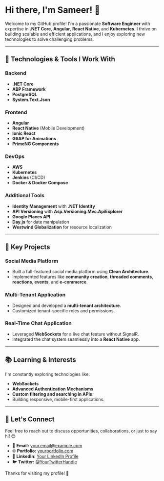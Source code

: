 # Hi there, I'm Sameer! 👋

Welcome to my GitHub profile! I'm a passionate **Software Engineer** with expertise in **.NET Core**, **Angular**, **React Native**, and **Kubernetes**. I thrive on building scalable and efficient applications, and I enjoy exploring new technologies to solve challenging problems.

---

## 🚀 Technologies & Tools I Work With

### Backend
- **.NET Core**
- **ABP Framework**
- **PostgreSQL**
- **System.Text.Json**

### Frontend
- **Angular**
- **React Native** (Mobile Development)
- **Ionic React**
- **GSAP for Animations**
- **PrimeNG Components**

### DevOps
- **AWS**
- **Kubernetes**
- **Jenkins** (CI/CD)
- **Docker & Docker Compose**

### Additional Tools
- **Identity Management** with **.NET Identity**
- **API Versioning** with **Asp.Versioning.Mvc.ApiExplorer**
- **Google Places API**
- **Day.js** for date manipulation
- **Westwind Globalization** for resource localization

---

## 🌟 Key Projects

### Social Media Platform
- Built a full-featured social media platform using **Clean Architecture**.
- Implemented features like **community creation**, **threaded comments**, **reactions**, **events**, and **e-commerce**.

### Multi-Tenant Application
- Designed and developed a **multi-tenant architecture**.
- Customized tenant-specific roles and permissions.

### Real-Time Chat Application
- Leveraged **WebSockets** for a live chat feature without SignalR.
- Integrated the chat system seamlessly into a **React Native** app.

---

## 📚 Learning & Interests

I'm constantly exploring technologies like:
- **WebSockets**
- **Advanced Authentication Mechanisms**
- **Custom filtering and searching in APIs**
- Building responsive, mobile-first applications.

---

## 🤝 Let's Connect

Feel free to reach out to discuss opportunities, collaborations, or just to say hi! 😊

- 📧 **Email:** [your.email@example.com](mailto:your.email@example.com)
- 🌐 **Portfolio:** [yourportfolio.com](https://yourportfolio.com)
- 💼 **LinkedIn:** [Your LinkedIn Profile](https://www.linkedin.com/in/yourprofile)
- 🐦 **Twitter:** [@YourTwitterHandle](https://twitter.com/YourTwitterHandle)

Thanks for visiting my profile! 🙌

